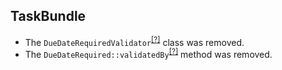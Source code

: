 TaskBundle
----------
* The `DueDateRequiredValidator`<sup>[[?]](https://github.com/oroinc/OroCRMTaskBundle/tree/5.0.0-beta.2/Validator/DueDateRequiredValidator.php#L13 "Oro\Bundle\TaskBundle\Validator\DueDateRequiredValidator")</sup> class was removed.
* The `DueDateRequired::validatedBy`<sup>[[?]](https://github.com/oroinc/OroCRMTaskBundle/tree/5.0.0-beta.2/Validator/Constraints/DueDateRequired.php#L27 "Oro\Bundle\TaskBundle\Validator\Constraints\DueDateRequired::validatedBy")</sup> method was removed.
